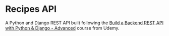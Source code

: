 # Recipes API  
A Python and Django REST API built following the [Build a Backend REST API with Python & Django - Advanced](https://www.udemy.com/course/django-python-advanced/) course from Udemy.  